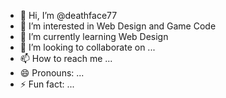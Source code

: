 - 👋 Hi, I’m @deathface77
- 👀 I’m interested in Web Design and Game Code
- 🌱 I’m currently learning Web Design
- 💞️ I’m looking to collaborate on ...
- 📫 How to reach me ...
- 😄 Pronouns: ...
- ⚡ Fun fact: ...

<!---
deathface77/deathface77 is a ✨ special ✨ repository because its `README.md` (this file) appears on your GitHub profile.
You can click the Preview link to take a look at your changes.
--->
